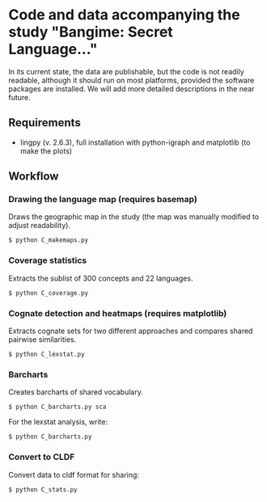 # Code and data accompanying the study "Bangime: Secret Language..."

In its current state, the data are publishable, but the code is not readily readable, although it should run on most platforms, provided the software packages are installed. We will add more detailed descriptions in the near future.

## Requirements

- lingpy (v. 2.6.3), full installation with python-igraph and matplotlib (to make the plots)

## Workflow

### Drawing the language map (requires basemap)

Draws the geographic map in the study (the map was manually modified to adjust readability).
```
$ python C_makemaps.py
```

### Coverage statistics 

Extracts the sublist of 300 concepts and 22 languages.

```
$ python C_coverage.py
```
### Cognate detection and heatmaps (requires matplotlib)

Extracts cognate sets for two different approaches and compares shared pairwise similarities.

```
$ python C_lexstat.py
```

### Barcharts

Creates barcharts of shared vocabulary.

```
$ python C_barcharts.py sca
```

For the lexstat analysis, write:

```
$ python C_barcharts.py
```

### Convert to CLDF

Convert data to cldf format for sharing:

```
$ python C_stats.py
```
